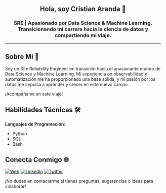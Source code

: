 <h2 align="center">
Hola, soy Cristian Aranda 👋
</h2>

<h3 align="center">
SRE | Apasionado por Data Science & Machine Learning. Transicionando mi carrera hacia la ciencia de datos y compartiendo mi viaje. 
</h3>

---

## Sobre Mí 👋

Soy un Site Reliability Engineer en transición hacia el apasionante mundo de Data Science y Machine Learning. Mi experiencia en observabilidad y automatización me ha proporcionado una base sólida, y mi pasión por los datos me impulsa a aprender y crecer en este nuevo campo.

¡Acompáñame en este viaje!

## Habilidades Técnicas 🛠️

**Lenguajes de Programación:**
*   Python
*   SQL
*   Bash




## Conecta Conmigo 🌐

[![Web](https://img.shields.io/badge/Blog-icris.me-gray?style=for-the-badge)](https://icris.me)
[![LinkedIn](https://img.shields.io/badge/LinkedIn-blue?style=for-the-badge&logo=linkedin&logoColor=white)](#)
[![Twitter](https://img.shields.io/badge/Twitter-blue?style=for-the-badge&logo=twitter&logoColor=white)](#)

¡No dudes en contactarme si tienes preguntas, sugerencias o ideas para colaborar!

